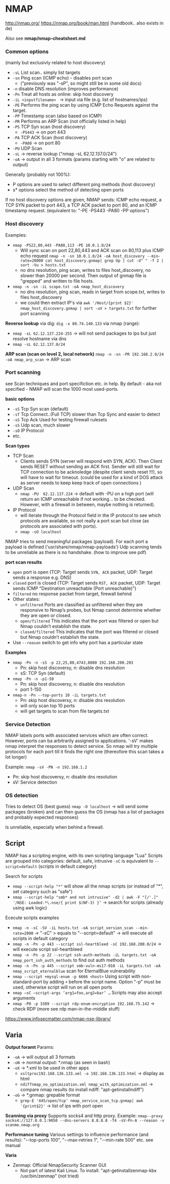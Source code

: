 # NMAP
http://nmap.org/
https://nmap.org/book/man.html  (handbook.. also exists in de)

Also see **nmap/nmap-cheatsheet.md**

### Common options
(mainly but exclusivly related to host discovery)
- `-sL` List scan.. simply list targets
- `-sn` Ping scan (ICMP echo) - disables port scan
   - ("previously was "-sP", so might still be in some old docs)
- `-n` disable DNS resolution (improves performance)
- `-Pn` Treat all hosts as online: skip host discovery
- `-iL <inputfilename> ` -> input via file (e.g. list of hostnames/ips)
- `-PE` Performs the ping scan by using ICMP Echo Requests against the target.
- `-PP` Timestamp scan (also based on ICMP)
- `-PR` Performs an ARP Scan (not officially listed in help) 
- `-PS` TCP Syn scan (host discovery)
   - `-PS443` -> on port 443
- `-PA` TCP ACK Scan (host discovery) 
   - `-PA80` -> on port 80
- `-PU` UDP Scan
- `-sL` -> reverse lookup ("nmap -sL 62.12.137.0/24")
- `-oA` -> output in all 3 formats (params starting with "o" are related to output)

Generally (probably not 100%): 
- P options are used to select different ping methods (host discovery)
- s* options select the method of detecting open ports 

If no host discovery options are given, NMAP sends:  ICMP echo request, a TCP SYN packet to port 443, a TCP ACK packet to port 80, and an ICMP timestamp request.   (equivalent to: "-PE -PS443 -PA80 -PP options")


### Host discovery
Examples: 
- `nmap -PS22,80,443 -PA80,113 -PE 10.0.1.0/24`
   - Will sync scan on port 22,80,443 and ACK scan on 80,113 plus ICMP echo request
`nmap -n -sn 10.0.1.0/24 -oA host_discovery --min-rate=20000 cat host_discovery.gnmap| grep Up | cut -d" " -f 2 | sort -Vu > hosts.txt`
   - no dns resolution, ping scan, writes to files host_discovery, no slower than 20000 per second. Then output of gnmap file is "grepped" and written to file hosts.
- `nmap -n -sn -iL scope.txt -oA nmap_host_discovery`
   - no dns resolution, ping scan, reads in target from scope.txt, writes to files host_discovery
   - we could then extract IP's via `awk '/Host/{print $2}' nmap_host_discovery.gnmap | sort -uV > targets.txt` for further port scanning

**Reverse lookup**
via dig: `dig -x 80.74.140.133` 
via nmap (range):
- `nmap -sL 62.12.137.224-255` -> will not send packages to ips but just resolve hostname via dns
- `nmap -sL 62.12.137.0/24`


**ARP scan (scan on level 2, local network)**
`nmap -n -sn -PR 192.168.2.0/24 -oA nmap_arp_scan` -> ARP scan  

### Port scanning 
see Scan techniques and port specifiction etc. in help. By default - aka not specified - NMAP will scan the 1000 most used-ports. 

**basic options**
- `-sS` Tcp Syn scan (default)
- `-sT` Tcp Connect..(Full TCP) slower than Tcp Sync and easier to detect
- `-sS` Tcp Ack Used for testing firewall rulesets
- `-sS` Udp scan, much slower
- `-sO` IP Protocol
- etc.


**Scan types**
- TCP Scan 
   - Clients sends SYN  (server will respond with SYN, ACK). Then Client sends RESET without sending an ACK first. Sender will still wait for TCP connection to be acknoledge (despite client sends reset !!!), so will have to wait for timeout. (could be used for a kind of DOS attack as server needs to keep keep track of open connections )
- UDP Scan 
   - `nmap -PU  62.12.137.224` -> default with -PU on a high port (will return an ICMP unreachable if not working .. to be checked. However, with a firewall in between, maybe nothing is returned). 
- IP Protocol
   - will iterate through the Protocol field in the IP protocol to see which protocols are available, so not really a port scan but close (as protocols are associated with ports). 
   - `nmap -sO localhost`


NMAP tries to send meaningful packages (payload). For each port a payload is defined ('usr/share/nmap/nmap-payloads')
Udp scanning tends to be unreliable as there is no handshake. (how to improve see pdf)

**port scan results**
- `open`  port is open (TCP: Target sends `SYN, ACK` packet, UDP: Target sends a response e.g. DNS)
- `closed` port is closed (TCP: Target sends `RST, ACK` packet, UDP: Target sends ICMP "Destination unreachable (Port unreachable)")
- `filtered`  no response packet from target, firewall behind
- Other states:
   - `unfiltered` Ports are classified as unfiltered when they are responsive to Nmap’s probes, but Nmap cannot determine whether they are open or closed. 
   - `open/filtered`  This indicates that the port was filtered or open but Nmap couldn’t establish the state.
   - `closed/filtered` This indicates that the port was filtered or closed but Nmap couldn’t establish the state.
- Use `--reason` switch to get info why port has a particular state


**Examples**
- `nmap -Pn -n -sS -p 22,25,80,4743,8080 192.168.200.203`
   - Pn: skip host discoversy, n: disable dns resolution
   - sS: TCP Syn (default)
- `nmap -Pn -n -p1-50`
   - Pn: skip host discoversy, n: disable dns resolution
   - port 1-150
- `nmap-n -Pn --top-ports 10 -iL targets.txt`
   - Pn: skip host discoversy, n: disable dns resolution
   - will only scan top 10 ports
   - will get targets to scan from file targets.txt


### Service Detection
NMAP labels ports with associated services which are often correct. However, ports can ba arbitrarily assigned to applications. 
'-sV' makes nmap interpret the responses to detect service. So nmap will try multiple protocols for each port till it finds the right one (thereofore this scan takes a lot longer)

Example: `nmap -sV -PN -n 192.168.1.2`   
   - Pn: skip host discoversy, n: disable dns resolution
   - sV: Service detection

### OS detection
Tries to detect OS (best guess)
`nmap -O localhost` -> will send some packages (broken) and can then guess the OS (nmap has a list of packages and probably expected responses)

Is unreliable, especially when behind a firewall.

## Script
NMAP has a scripting engine, with its own scripting language "Lua"
Scripts are grouped into categories: default, safe, intrusive
`-sC` is equivalent to `--script=default` (scripts in default category)

Search for scripts
- `nmap --script-help "*"` will show all the nmap scripts  (or instead of "*", set category such as "safe")
- `nmap --script-help "smb* and not intrusive" -d2 | awk -F "[/'.]" '/NSE: Loaded.*\.nse/{ print $(NF-3) }’` -> search for scripts (already using awk logic)

Ececute scripts examples
- `nmap -n -sC -SV -iL hosts.txt -oA script_version_scan --min-rate=2000`  -> "-sC" > equals to "--script=default" -> will execute all scripts in default category
- `nmap -n -Pn -p 443 --script ssl-heartbleed -sC 192.168.200.0/24`  -> will execute script ssl-heartbleed
- `nmap -n -Pn -p 22 --script ssh-auth-methods -iL targets.txt -oA nmap_port_ssh_auth_methods` to find out auth methods
- `nmap -n -Pn -p 445 --script smb-vuln-ms17-010 -iL targets.txt -oA nmap_script_eternalblue` scan for EternalBlue vulnerability
- `nmap --script +mysql-enum -p 6666 <host>` Using script with non-standard-port by adding `+` before the script name. Option "-p" must be used, otherwise script will run on all open ports
- `nmap –sC –script-args ‘arg1=foo,arg2=bar’ …`  Scripts may also accept arguments
- `nmap -P0 -p 3389 --script rdp-enum-encryption 192.168.75.142` -> check RDP (more see rdp man-in-the-middle stuff)

https://www.infosecmatter.com/nmap-nse-library/

## Varia

**Output foramt**
Params: 
   - `-oA` -> will output all 3 formats
   - `-oN` -> normal output: *.nmap (as seen in bash)
   - `-oX` -> *.xml to be used in other apps
      - `xsltproc192.168.136.133.xml -o 192.168.136.133.html` -> display as html
      - `ndiffnmap_no_optimization.xml nmap_with_optimization.xml` -> compare nmap results (to install ndiff: "apt-getinstallndiff")
   - `-oG` -> *.gnmap: grepable format
      - `grep-E '445/open/tcp' nmap_service_scan_tcp.gnmap| awk '{print$2}'` -> list of ips with port open


**Scanning via proxy**
Supports socks4 and http proxy. 
Example: `nmap--proxy socks4://127.0.0.1:9050 --dns-servers 8.8.8.8 -T4 -sV-Pn-A --reason -v scanme.nmap.org`

**Performance tuning**
Various settings to influence performance (and results): "--top-ports 100", "--max-retries 1", "--min-rate 500" etc.
see manual

**Varia**
- Zenmap: Official NmapSecurity Scanner GUI
   - Not part of latest Kali Linux. To install: "apt-getinstallzenmap-kbx
/usr/bin/zenmap" (not tried)
